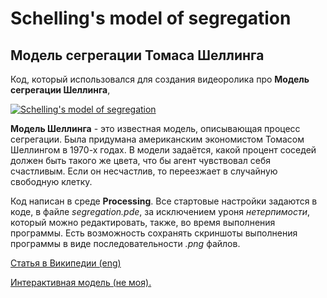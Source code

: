 # Schelling's model of segregation
## Модель сегрегации Томаса  Шеллинга

Код, который использовался для создания видеоролика про **Модель сегрегации Шеллинга**, 

[![Schelling's model of segregation](http://img.youtube.com/vi/awBsjdjxJnE/0.jpg)](https://youtu.be/awBsjdjxJnE "Модель сегрегации Шеллинга")

**Модель Шеллинга** - это известная модель, описывающая процесс сегрегации. Была придумана американским экономистом Томасом Шеллингом в 1970-х годах.
В модели задаётся, какой процент соседей должен быть такого же цвета, что бы агент чувствовал себя счастливым. Если он несчастлив, то переезжает в случайную свободную клетку. 

Код написан в среде **Processing**. Все стартовые настройки задаются в коде, в файле *segregation.pde*, 
за исключением уроня *нетерпимости*, который можно редактировать, также, во время выполнения программы.
Есть возможность сохранять скриншоты выполнения программы в виде последовательности *.png* файлов.


[Статья в Википедии (eng)](http://nifty.stanford.edu/2014/mccown-schelling-model-segregation/)

[Интерактивная модель (не моя).](http://www.netlogoweb.org/launch#http://ccl.northwestern.edu/netlogo/models/models/Sample%20Models/Social%20Science/Segregation.nlogo)
